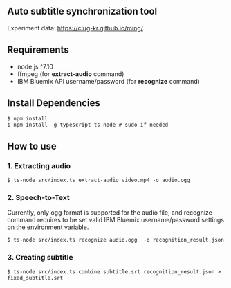 ## Auto subtitle synchronization tool

Experiment data: https://clug-kr.github.io/ming/




## Requirements

 * node.js ^7.10
 * ffmpeg (for **extract-audio** command)
 * IBM Bluemix API username/password (for **recognize** command)

## Install Dependencies


```
$ npm install
$ npm install -g typescript ts-node # sudo if needed
```


## How to use

### 1. Extracting audio
`$ ts-node src/index.ts extract-audio video.mp4 -o audio.ogg`

### 2. Speech-to-Text

Currently, only ogg format is supported for the audio file, and recognize command requires to be set valid IBM Bluemix username/password settings on the environment variable.

`$ ts-node src/index.ts recognize audio.ogg  -o recognition_result.json`

### 3. Creating subtitle
`$ ts-node src/index.ts combine subtitle.srt recognition_result.json > fixed_subtitle.srt`
